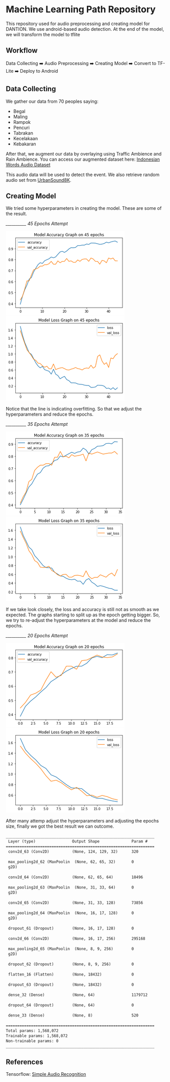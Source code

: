 # Machine Learning Path Repository

This repository used for audio preprocessing and creating model for DANTION. We use android-based audio detection. At the end of the model, we will transform the model to tflite

## Workflow

Data Collecting ➡️ Audio Preprocessing ➡️ Creating Model ➡️ Convert to TF-Lite ➡️ Deploy to Android

## Data Collecting

We gather our data from 70 peoples saying:
- Begal
- Maling
- Rampok
- Pencuri
- Tabrakan
- Kecelakaan
- Kebakaran

After that, we augment our data by overlaying using Traffic Ambience and Rain Ambience. You can access our augmented dataset here: [Indonesian Words Audio Dataset](https://www.kaggle.com/datasets/ahmadulfi/indonesian-words-audio-dataset)


This audio data will be used to detect the event. We also retrieve random audio set from [UrbanSound8K](https://www.kaggle.com/datasets/chrisfilo/urbansound8k?select=fold10).

## Creating Model
We tried some hyperparameters in creating the model. These are some of the result.
 
*__________ 45 Epochs Attempt*

![Bad Acc Graph](https://github.com/C22-PS121/machine-learning/blob/main/saved-graph/Bad%20Acc%20Graph.png) ![Good Acc Graph](https://github.com/C22-PS121/machine-learning/blob/main/saved-graph/Bad%20Loss%20Graph.png)

Notice that the line is indicating overfitting. So that we adjust the hyperparameters and reduce the epochs.

*__________ 35 Epochs Attempt*

![35 Epoch Accuracy Graph](https://github.com/C22-PS121/machine-learning/blob/main/saved-graph/35epochs%20Acc%20Graph.png) ![35 Epoch Loss Graph](https://github.com/C22-PS121/machine-learning/blob/main/saved-graph/35epochs%20Loss%20Graph.png)
      
If we take look closely, the loss and accuracy is still not as smooth as we expected. The graphs starting to split up as the epoch getting bigger. So, we try to re-adjust the hyperparameters at the model and reduce the epochs.

*__________ 20 Epochs Attempt*

![Better Accuracy Graph](https://github.com/C22-PS121/machine-learning/blob/main/saved-graph/Better%20Acc%20Graph.png) ![Better Loss Graph](https://github.com/C22-PS121/machine-learning/blob/main/saved-graph/Better%20Loss%20Graph.png)

After many attemp adjust the hyperparameters and adjusting the epochs size, finally we got the best result we can outcome.

```
_________________________________________________________________
 Layer (type)                Output Shape              Param #   
=================================================================
 conv2d_63 (Conv2D)          (None, 124, 129, 32)      320       
                                                                 
 max_pooling2d_62 (MaxPoolin  (None, 62, 65, 32)       0         
 g2D)                                                            
                                                                 
 conv2d_64 (Conv2D)          (None, 62, 65, 64)        18496     
                                                                 
 max_pooling2d_63 (MaxPoolin  (None, 31, 33, 64)       0         
 g2D)                                                            
                                                                 
 conv2d_65 (Conv2D)          (None, 31, 33, 128)       73856     
                                                                 
 max_pooling2d_64 (MaxPoolin  (None, 16, 17, 128)      0         
 g2D)                                                            
                                                                 
 dropout_61 (Dropout)        (None, 16, 17, 128)       0         
                                                                 
 conv2d_66 (Conv2D)          (None, 16, 17, 256)       295168    
                                                                 
 max_pooling2d_65 (MaxPoolin  (None, 8, 9, 256)        0         
 g2D)                                                            
                                                                 
 dropout_62 (Dropout)        (None, 8, 9, 256)         0         
                                                                 
 flatten_16 (Flatten)        (None, 18432)             0         
                                                                 
 dropout_63 (Dropout)        (None, 18432)             0         
                                                                 
 dense_32 (Dense)            (None, 64)                1179712   
                                                                 
 dropout_64 (Dropout)        (None, 64)                0         
                                                                 
 dense_33 (Dense)            (None, 8)                 520       
                                                                 
=================================================================
Total params: 1,568,072
Trainable params: 1,568,072
Non-trainable params: 0
_________________________________________________________________
```

## References
Tensorflow: [Simple Audio Recognition](https://www.tensorflow.org/tutorials/audio/simple_audio)